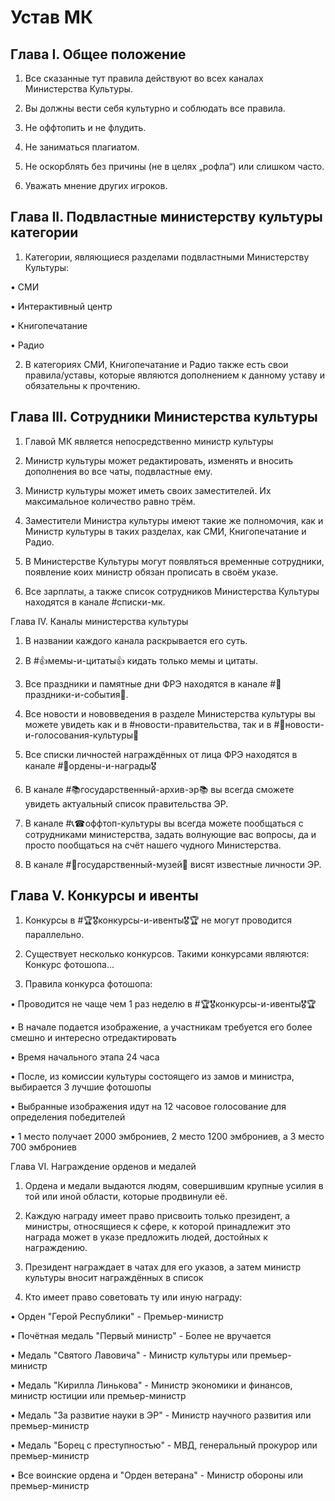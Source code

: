 # Устав МК

## Глава I. Общее положение ##

1. Все сказанные тут правила действуют во всех каналах Министерства Культуры.

2. Вы должны вести себя культурно и соблюдать все правила.

3. Не оффтопить и не флудить.

4. Не заниматься плагиатом.

5. Не оскорблять без причины (не в целях „рофла“) или слишком часто.

6. Уважать мнение других игроков.
                                                           
## Глава II.  Подвластные министерству культуры категории ##

1. Категории, являющиеся разделами подвластными Министерству Культуры: 

• СМИ

• Интерактивный центр 

• Книгопечатание

• Радио

2. В категориях СМИ, Книгопечатание и Радио также есть свои правила/уставы, которые являются дополнением к данному уставу и обязательны к прочтению.

## Глава III. Сотрудники Министерства культуры ##

1. Главой МК является непосредственно министр культуры

2. Министр культуры может редактировать, изменять и вносить дополнения во все чаты, подвластные ему.

3. Министр культуры может иметь своих заместителей. Их максимальное количество равно трём.

4. Заместители Министра культуры имеют такие же полномочия, как и Министр культуры в таких разделах, как СМИ, Книгопечатание и Радио.

5. В Министерстве Культуры могут появляться временные сотрудники, появление коих министр обязан прописать в своём указе.

6. Все зарплаты, а также список сотрудников Министерства Культуры находятся в канале #списки-мк. 

Глава IV. Каналы министерства культуры

1. В названии каждого канала раскрывается его суть.

2. В #👍мемы-и-цитаты👍 кидать только мемы и цитаты.

3. Все праздники и памятные дни ФРЭ находятся в канале  #🎉праздники-и-события🎉.

4. Все новости и нововведения в разделе Министерства культуры вы можете увидеть как и в #новости-правительства, так и в #📰новости-и-голосования-культуры📰 

5. Все списки личностей награждённых от лица ФРЭ находятся в канале #🏅ордены-и-награды🎖

6. В канале #📚государственный-архив-эр📚 вы всегда сможете увидеть актуальный список правительства ЭР.

7. В канале #📞☎оффтоп-культуры вы всегда можете пообщаться с сотрудниками министерства, задать волнующие вас вопросы, да и просто пообщаться на счёт нашего чудного Министерства.

8. В канале #👑государственный-музей👑 висят известные личности ЭР.

## Глава V. Конкурсы и ивенты ##

1. Конкурсы в #🏆🎖конкурсы-и-ивенты🎖🏆 не могут проводится параллельно.

2. Существует несколько конкурсов. Такими конкурсами являются: Конкурс фотошопа...

3. Правила конкурса фотошопа:

• Проводится не чаще чем 1 раз неделю в #🏆🎖конкурсы-и-ивенты🎖🏆 

• В начале подается изображение, а участникам требуется его более смешно и интересно отредактировать

• Время начального этапа 24 часа

• После, из комиссии культуры состоящего из замов и министра, выбирается 3 лучшие фотошопы

• Выбранные изображения идут на 12 часовое голосование для определения победителей 

• 1 место получает 2000 эмброниев, 2 место 1200 эмброниев, а 3 место 700 эмброниев

Глава VI. Награждение орденов и медалей

1. Ордена и медали выдаются людям, совершившим крупные усилия в той или иной области, которые продвинули её.

2. Каждую награду имеет право присвоить только президент, а министры, относящиеся к сфере, к которой принадлежит это награда может в указе предложить людей, достойных к награждению.

3. Президент награждает в чатах для его указов, а затем министр культуры вносит награждённых в список

4. Кто имеет право советовать ту или иную награду:

• Орден "Герой Республики" - Премьер-министр

• Почётная медаль "Первый министр" - Более не вручается

• Медаль "Святого Лавовича" - Министр культуры или премьер-министр

• Медаль "Кирилла Линькова" - Министр экономики и финансов, министр юстиции или премьер-министр

• Медаль "За развитие науки в ЭР" - Министр научного развития или премьер-министр

• Медаль "Борец с преступностью" - МВД, генеральный прокурор или премьер-министр

• Все воинские ордена и "Орден ветерана" - Министр обороны или премьер-министр
